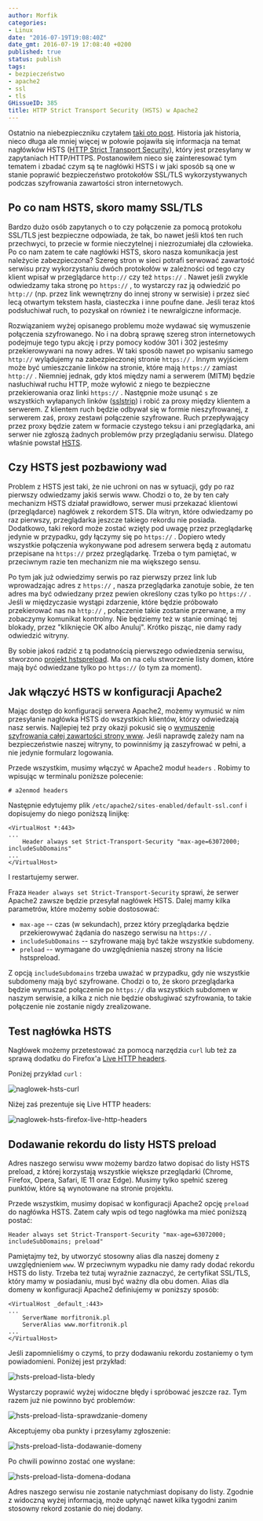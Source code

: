 ```yaml
---
author: Morfik
categories:
- Linux
date: "2016-07-19T19:08:40Z"
date_gmt: 2016-07-19 17:08:40 +0200
published: true
status: publish
tags:
- bezpieczeństwo
- apache2
- ssl
- tls
GHissueID: 385
title: HTTP Strict Transport Security (HSTS) w Apache2
---
```


Ostatnio na niebezpieczniku czytałem [taki oto post][1]. Historia jak historia, nieco długa ale
mniej więcej w połowie pojawiła się informacja na temat nagłówków HSTS ([HTTP Strict Transport
Security][2]), który jest przesyłany w zapytaniach HTTP/HTTPS. Postanowiłem nieco się zainteresować
tym tematem i zbadać czym są te nagłówki HSTS i w jaki sposób są one w stanie poprawić
bezpieczeństwo protokołów SSL/TLS wykorzystywanych podczas szyfrowania zawartości stron
internetowych.

<!--more-->
## Po co nam HSTS, skoro mamy SSL/TLS

Bardzo dużo osób zapytanych o to czy połączenie za pomocą protokołu SSL/TLS jest bezpieczne
odpowiada, że tak, bo nawet jeśli ktoś ten ruch przechwyci, to przecie w formie nieczytelnej i
niezrozumiałej dla człowieka. Po co nam zatem te całe nagłówki HSTS, skoro nasza komunikacja jest
należycie zabezpieczona? Szereg stron w sieci potrafi serwować zawartość serwisu przy wykorzystaniu
dwóch protokołów w zależności od tego czy klient wpisał w przeglądarce `http://` czy też
`https://` . Nawet jeśli zwykle odwiedzamy taka stronę po `https://` , to wystarczy raz ją odwiedzić
po `http://` (np. przez link wewnętrzny do innej strony w serwisie) i przez sieć lecą otwartym
tekstem hasła, ciasteczka i inne poufne dane. Jeśli teraz ktoś podsłuchiwał ruch, to pozyskał on
również i te newralgiczne informacje.

Rozwiązaniem wyżej opisanego problemu może wydawać się wymuszenie połączenia szyfrowanego. No i na
dobrą sprawę szereg stron internetowych podejmuje tego typu akcję i przy pomocy kodów 301 i 302
jesteśmy przekierowywani na nowy adres. W taki sposób nawet po wpisaniu samego `http://` wylądujemy
na zabezpieczonej stronie `https://` . Innym wyjściem może być umieszczanie linków na stronie, które
mają `https://` zamiast `http://` . Niemniej jednak, gdy ktoś między nami a serwerem (MITM) będzie
nasłuchiwał ruchu HTTP, może wyłowić z niego te bezpieczne przekierowania oraz linki `https://` .
Następnie może usunąć `s` ze wszystkich wyłapanych linków ([sslstrip][3]) i robić za proxy między
klientem a serwerem. Z klientem ruch będzie odbywał się w formie nieszyfrowanej, z serwerem zaś,
proxy zestawi połączenie szyfrowane. Ruch przepływający przez proxy będzie zatem w formacie czystego
teksu i ani przeglądarka, ani serwer nie zgłoszą żadnych problemów przy przeglądaniu serwisu.
Dlatego właśnie powstał [HSTS][4].

## Czy HSTS jest pozbawiony wad

Problem z HSTS jest taki, że nie uchroni on nas w sytuacji, gdy po raz pierwszy odwiedzamy jakiś
serwis www. Chodzi o to, że by ten cały mechanizm HSTS działał prawidłowo, serwer musi przekazać
klientowi (przeglądarce) nagłówek z rekordem STS. Dla witryn, które odwiedzamy po raz pierwszy,
przeglądarka jeszcze takiego rekordu nie posiada. Dodatkowo, taki rekord może zostać wzięty pod
uwagę przez przeglądarkę jedynie w przypadku, gdy łączymy się po `https://` . Dopiero wtedy
wszystkie połączenia wykonywane pod adresem serwera będą z automatu przepisane na `https://` przez
przeglądarkę. Trzeba o tym pamiętać, w przeciwnym razie ten mechanizm nie ma większego sensu.

Po tym jak już odwiedzimy serwis po raz pierwszy przez link lub wprowadzając adres z `https://` ,
nasza przeglądarka zanotuje sobie, że ten adres ma być odwiedzany przez pewien określony czas tylko
po `https://` . Jeśli w międzyczasie wystąpi zdarzenie, które będzie próbowało przekierować nas na
`http://` , połączenie takie zostanie przerwane, a my zobaczymy komunikat kontrolny. Nie będziemy
też w stanie ominąć tej blokady, przez "kliknięcie OK albo Anuluj". Krótko pisząc, nie damy rady
odwiedzić witryny.

By sobie jakoś radzić z tą podatnością pierwszego odwiedzenia serwisu, stworzono [projekt
hstspreload][5]. Ma on na celu stworzenie listy domen, które mają być odwiedzane tylko po `https://`
(o tym za moment).

## Jak włączyć HSTS w konfiguracji Apache2

Mając dostęp do konfiguracji serwera Apache2, możemy wymusić w nim przesyłanie nagłówka HSTS do
wszystkich klientów, którzy odwiedzają nasz serwis. Najlepiej też przy okazji pokusić się o
[wymuszenie szyfrowania całej zawartości strony www][6]. Jeśli naprawdę zależy nam na
bezpieczeństwie naszej witryny, to powinniśmy ją zaszyfrować w pełni, a nie jedynie formularz
logowania.

Przede wszystkim, musimy włączyć w Apache2 moduł `headers` . Robimy to wpisując w terminalu poniższe
polecenie:

    # a2enmod headers

Następnie edytujemy plik `/etc/apache2/sites-enabled/default-ssl.conf` i dopisujemy do niego
poniższą linijkę:

    <VirtualHost *:443>
    ...
        Header always set Strict-Transport-Security "max-age=63072000; includeSubDomains"
    ...
    </VirtualHost>

I restartujemy serwer.

Fraza `Header always set Strict-Transport-Security` sprawi, że serwer Apache2 zawsze będzie
przesyłał nagłówek HSTS. Dalej mamy kilka parametrów, które możemy sobie dostosować:

  - `max-age` -- czas (w sekundach), przez który przeglądarka będzie przekierowywać żądania do
    naszego serwisu na `https://` .
  - `includeSubDomains` -- szyfrowane mają być także wszystkie subdomeny.
  - `preload` -- wymagane do uwzględnienia naszej strony na liście hstspreload.

Z opcją `includeSubdomains` trzeba uważać w przypadku, gdy nie wszystkie subdomeny mają być
szyfrowane. Chodzi o to, że skoro przeglądarka będzie wymuszać połączenie po `https://` dla
wszystkich subdomen w naszym serwisie, a kilka z nich nie będzie obsługiwać szyfrowania, to takie
połączenie nie zostanie nigdy zrealizowane.

## Test nagłówka HSTS

Nagłówek możemy przetestować za pomocą narzędzia `curl` lub też za sprawą dodatku do Firefox'a [Live
HTTP headers][7].

Poniżej przykład `curl` :

![naglowek-hsts-curl](/img/2016/07/1.naglowek-hsts-curl.png#big)

Niżej zaś prezentuje się Live HTTP headers:

![naglowek-hsts-firefox-live-http-headers](/img/2016/07/2.naglowek-hsts-firefox-live-http-headers.png#big)

## Dodawanie rekordu do listy HSTS preload

Adres naszego serwisu www możemy bardzo łatwo dopisać do listy HSTS preload, z której korzystają
wszystkie większe przeglądarki (Chrome, Firefox, Opera, Safari, IE 11 oraz Edge). Musimy tylko
spełnić szereg punktów, które są wynotowane na stronie projektu.

Przede wszystkim, musimy dopisać w konfiguracji Apache2 opcję `preload` do nagłówka HSTS. Zatem cały
wpis od tego nagłówka ma mieć poniższą postać:

    Header always set Strict-Transport-Security "max-age=63072000; includeSubDomains; preload"

Pamiętajmy też, by utworzyć stosowny alias dla naszej domeny z uwzględnieniem `www`. W przeciwnym
wypadku nie damy rady dodać rekordu HSTS do listy. Trzeba też tutaj wyraźnie zaznaczyć, że
certyfikat SSL/TLS, który mamy w posiadaniu, musi być ważny dla obu domen. Alias dla domeny w
konfiguracji Apache2 definiujemy w poniższy sposób:

    <VirtualHost _default_:443>
    ...
        ServerName morfitronik.pl
        ServerAlias www.morfitronik.pl
    ...
    </VirtualHost>

Jeśli zapomnieliśmy o czymś, to przy dodawaniu rekordu zostaniemy o tym powiadomieni. Poniżej jest
przykład:

![hsts-preload-lista-bledy](/img/2016/07/3.hsts-preload-lista-bledy.png#huge)

Wystarczy poprawić wyżej widoczne błędy i spróbować jeszcze raz. Tym razem już nie powinno być
problemów:

![hsts-preload-lista-sprawdzanie-domeny](/img/2016/07/4.hsts-preload-lista-sprawdzanie-domeny.png#big)

Akceptujemy oba punkty i przesyłamy zgłoszenie:

![hsts-preload-lista-dodawanie-domeny](/img/2016/07/5.hsts-preload-lista-dodawanie-domeny.png#big)

Po chwili powinno zostać one wysłane:

![hsts-preload-lista-domena-dodana](/img/2016/07/6.hsts-preload-lista-domena-dodana.png#big)

Adres naszego serwisu nie zostanie natychmiast dopisany do listy. Zgodnie z widoczną wyżej
informacją, może upłynąć nawet kilka tygodni zanim stosowny rekord zostanie do niej dodany.


[1]: https://niebezpiecznik.pl/post/podroze-kosztuja/
[2]: https://en.wikipedia.org/wiki/HTTP_Strict_Transport_Security
[3]: https://moxie.org/software/sslstrip/
[4]: https://tools.ietf.org/html/rfc6797
[5]: https://hstspreload.org/
[6]: /post/wymuszenie-ssl-tls-przy-pomocy-vhostow-apache2/
[7]: https://addons.mozilla.org/pl/firefox/addon/live-http-headers/
